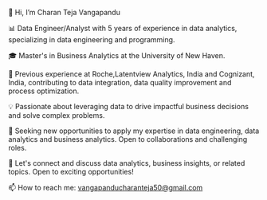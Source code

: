 👋 Hi, I’m Charan Teja Vangapandu

📊 Data Engineer/Analyst with 5 years of experience in data analytics, specializing in data engineering and programming.

🎓 Master's in Business Analytics at the University of New Haven.

💼 Previous experience at Roche,Latentview Analytics, India and Cognizant, India, contributing to data integration, data quality improvement and process optimization.

💡 Passionate about leveraging data to drive impactful business decisions and solve complex problems.

🚀 Seeking new opportunities to apply my expertise in data engineering, data analytics and business analytics. Open to collaborations and challenging roles.

📧 Let's connect and discuss data analytics, business insights, or related topics. Open to exciting opportunities!

📫 How to reach me: vangapanducharanteja50@gmail.com
